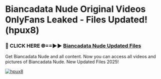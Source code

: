 # Biancadata Nude Original Videos 0nlyFans Leaked - Files Updated! (hpux8)

<h3>🔴 CLICK HERE 🌐==►► <a href="https://tinyurl.com/yrmya6cz" rel="nofollow">Biancadata Nude Updated Files</a></h3>

Get Biancadata Nude and all content. Now you can access all videos and pictures of Biancadata Nude. New Updated Files 2025!

[![hpux8](https://i.imgur.com/FMdXYCs.gif)](https://tinyurl.com/yrmya6cz)
